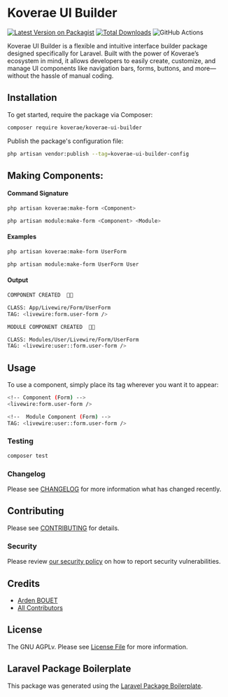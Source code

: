 # Koverae UI Builder

[![Latest Version on Packagist](https://img.shields.io/packagist/v/koverae/koverae-ui-builder.svg?style=flat-square)](https://packagist.org/packages/koverae/koverae-ui-builder)
[![Total Downloads](https://img.shields.io/packagist/dt/koverae/koverae-ui-builder.svg?style=flat-square)](https://packagist.org/packages/koverae/koverae-ui-builder)
![GitHub Actions](https://github.com/koverae/koverae-ui-builder/actions/workflows/main.yml/badge.svg)

Koverae UI Builder is a flexible and intuitive interface builder package designed specifically for Laravel. Built with the power of Koverae’s ecosystem in mind, it allows developers to easily create, customize, and manage UI components like navigation bars, forms, buttons, and more—without the hassle of manual coding.

## Installation

To get started, require the package via Composer:

```bash
composer require koverae/koverae-ui-builder
```

Publish the package's configuration file:
```bash
php artisan vendor:publish --tag=koverae-ui-builder-config
```
## Making Components:

#### Command Signature
```bash
php artisan koverae:make-form <Component>
```
```bash
php artisan module:make-form <Component> <Module>
```

#### Examples
```bash
php artisan koverae:make-form UserForm
```
```bash
php artisan module:make-form UserForm User
```

#### Output
```bash
COMPONENT CREATED  🤙🏿

CLASS: App/Livewire/Form/UserForm
TAG: <livewire:form.user-form />
```
```bash
MODULE COMPONENT CREATED  🤙🏿

CLASS: Modules/User/Livewire/Form/UserForm
TAG: <livewire:user::form.user-form />
```

## Usage
To use a component, simply place its tag wherever you want it to appear:
```bash
<!-- Component (Form) -->
<livewire:form.user-form />

<!--  Module Component (Form) -->
TAG: <livewire:user::form.user-form />

```

### Testing

```bash
composer test
```

### Changelog

Please see [CHANGELOG](CHANGELOG.md) for more information what has changed recently.

## Contributing

Please see [CONTRIBUTING](CONTRIBUTING.md) for details.

### Security

Please review [our security policy](https://github.com/Koverae/koverae-ui-builder/security) on how to report security vulnerabilities.

## Credits

-   [Arden BOUET](https://github.com/arden28)
-   [All Contributors](../../contributors)

## License

The GNU AGPLv. Please see [License File](LICENSE.md) for more information.

## Laravel Package Boilerplate

This package was generated using the [Laravel Package Boilerplate](https://laravelpackageboilerplate.com).
